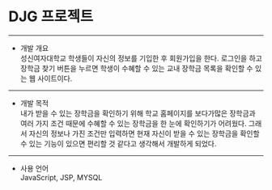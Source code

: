 # DJG 프로젝트
---
* 개발 개요  
성신여자대학교 학생들이 자신의 정보를 기입한 후 회원가입을 한다. 로그인을 하고 장학금 찾기 버튼을 누르면 학생이 수혜할 수 있는 교내 장학금 목록을 확인할 수 있는 웹 사이트이다.
---
* 개발 목적  
내가 받을 수 있는 장학금을 확인하기 위해 학교 홈페이지를 보다가많은 장학금과 여러 가지 조건 때문에 수혜할 수 있는 장학금을 한 눈에 확인하기가 어려웠다. 그래서 자신의 정보나 가진 조건만 입력하면 현재 자신이 받을 수 있는 장학금을 확인할 수 있는 기능이 있으면 편리할 것 같다고 생각해서 개발하게 되었다.
---
* 사용 언어  
JavaScript, JSP, MYSQL
